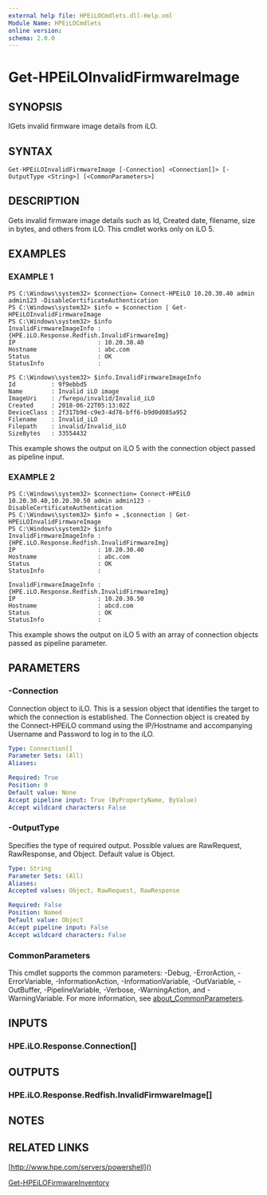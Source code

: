 ```yaml
---
external help file: HPEiLOCmdlets.dll-Help.xml
Module Name: HPEiLOCmdlets
online version:
schema: 2.0.0
---
```


# Get-HPEiLOInvalidFirmwareImage

## SYNOPSIS
IGets invalid firmware image details from iLO.

## SYNTAX

```
Get-HPEiLOInvalidFirmwareImage [-Connection] <Connection[]> [-OutputType <String>] [<CommonParameters>]
```

## DESCRIPTION
Gets invalid firmware image details such as Id, Created date, filename, size in bytes, and others from iLO.
This cmdlet works only on iLO 5.

## EXAMPLES

### EXAMPLE 1
```
PS C:\Windows\system32> $connection= Connect-HPEiLO 10.20.30.40 admin admin123 -DisableCertificateAuthentication
PS C:\Windows\system32> $info = $connection | Get-HPEiLOInvalidFirmwareImage
PS C:\Windows\system32> $info
InvalidFirmwareImageInfo : {HPE.iLO.Response.Redfish.InvalidFirmwareImg}
IP                       : 10.20.30.40
Hostname                 : abc.com
Status                   : OK
StatusInfo               : 

PS C:\Windows\system32> $info.InvalidFirmwareImageInfo
Id          : 9f9ebbd5
Name        : Invalid iLO image
ImageUri    : /fwrepo/invalid/Invalid_iLO
Created     : 2018-06-22T05:13:02Z
DeviceClass : 2f317b9d-c9e3-4d76-bff6-b9d0d085a952
Filename    : Invalid_iLO
Filepath    : invalid/Invalid_iLO
SizeBytes   : 33554432
```

This example shows the output on iLO 5 with the connection object passed as pipeline input.

### EXAMPLE 2
```
PS C:\Windows\system32> $connection= Connect-HPEiLO 10.20.30.40,10.20.30.50 admin admin123 -DisableCertificateAuthentication
PS C:\Windows\system32> $info = ,$connection | Get-HPEiLOInvalidFirmwareImage
PS C:\Windows\system32> $info
InvalidFirmwareImageInfo : {HPE.iLO.Response.Redfish.InvalidFirmwareImg}
IP                       : 10.20.30.40
Hostname                 : abc.com
Status                   : OK
StatusInfo               : 

InvalidFirmwareImageInfo : {HPE.iLO.Response.Redfish.InvalidFirmwareImg}
IP                       : 10.20.30.50
Hostname                 : abcd.com
Status                   : OK
StatusInfo               :
```

This example shows the output on iLO 5 with an array of connection objects passed as pipeline parameter.

## PARAMETERS

### -Connection
Connection object to iLO.
This is a session object that identifies the target to which the connection is established.
The Connection object is created by the Connect-HPEiLO command using the IP/Hostname and accompanying Username and Password to log in to the iLO.

```yaml
Type: Connection[]
Parameter Sets: (All)
Aliases:

Required: True
Position: 0
Default value: None
Accept pipeline input: True (ByPropertyName, ByValue)
Accept wildcard characters: False
```

### -OutputType
Specifies the type of required output.
Possible values are RawRequest, RawResponse, and Object.
Default value is Object.

```yaml
Type: String
Parameter Sets: (All)
Aliases:
Accepted values: Object, RawRequest, RawResponse

Required: False
Position: Named
Default value: Object
Accept pipeline input: False
Accept wildcard characters: False
```

### CommonParameters
This cmdlet supports the common parameters: -Debug, -ErrorAction, -ErrorVariable, -InformationAction, -InformationVariable, -OutVariable, -OutBuffer, -PipelineVariable, -Verbose, -WarningAction, and -WarningVariable. For more information, see [about_CommonParameters](http://go.microsoft.com/fwlink/?LinkID=113216).

## INPUTS

### HPE.iLO.Response.Connection[]
## OUTPUTS

### HPE.iLO.Response.Redfish.InvalidFirmwareImage[]
## NOTES

## RELATED LINKS

[http://www.hpe.com/servers/powershell]()

[Get-HPEiLOFirmwareInventory]()

